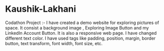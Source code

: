 # Kaushik-Lakhani


Codathon Project :-
I have created a demo website for exploring pictures of space.
It consist a background image , Exploring Image Button and my LinkedIn Account Button.
It is also a responsive web page.
I have changed different text color.
I have used tags like padding, position, margin, border button, text transform, font width, font size, etc.
